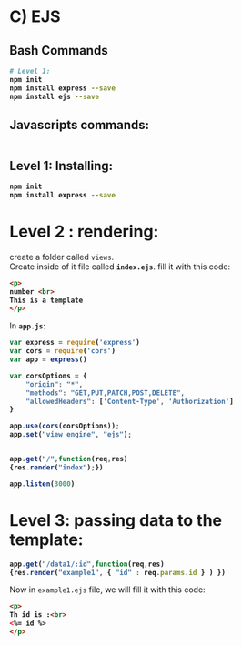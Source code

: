 # C) EJS



## Bash Commands
<b>

```bash
# Level 1:
npm init
npm install express --save
npm install ejs --save
```
</b>



## Javascripts commands:

<b>

```javascript


```

</b>






## Level 1: Installing:

<b>

```bash
npm init
npm install express --save
```
</b>






# Level 2 : rendering:

create a folder called `views`.  
Create inside of it  file called **`index.ejs`**.
fill it with this code:

<b>

```html
<p>
number <br>
This is a template
</p>
```

</b>

In **`app.js`**:

<b>

```javascript
var express = require('express')
var cors = require('cors')
var app = express()

var corsOptions = {
    "origin": "*",
    "methods": "GET,PUT,PATCH,POST,DELETE",
    "allowedHeaders": ['Content-Type', 'Authorization']
}

app.use(cors(corsOptions));
app.set("view engine", "ejs");


app.get("/",function(req,res)
{res.render("index");})

app.listen(3000)
```

</b>


















# Level 3: passing data to the template:

<b>

```javascript
app.get("/data1/:id",function(req,res)
{res.render("example1", { "id" : req.params.id } ) })
```

</b>

Now in `example1.ejs` file, we will fill it with this code:

<b>

```html
<p>
Th id is :<br>
<%= id %>
</p>
```

</b>










